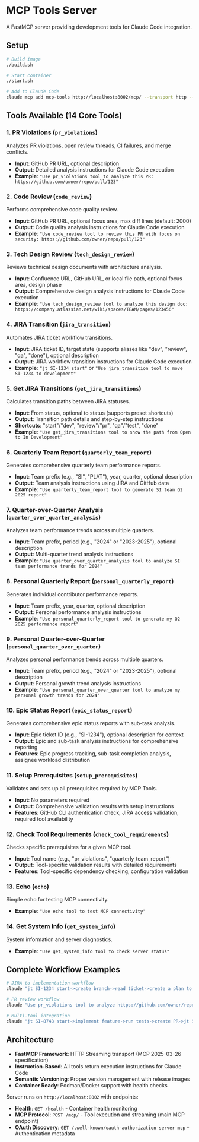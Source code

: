 # MCP Tools Server

A FastMCP server providing development tools for Claude Code integration.

## Setup

```bash
# Build image
./build.sh

# Start container  
./start.sh

# Add to Claude Code
claude mcp add mcp-tools http://localhost:8002/mcp/ --transport http --scope user
```

## Tools Available (14 Core Tools)

### 1. PR Violations (`pr_violations`)
Analyzes PR violations, open review threads, CI failures, and merge conflicts.

- **Input**: GitHub PR URL, optional description
- **Output**: Detailed analysis instructions for Claude Code execution
- **Example**: `"Use pr_violations tool to analyze this PR: https://github.com/owner/repo/pull/123"`

### 2. Code Review (`code_review`)
Performs comprehensive code quality review.

- **Input**: GitHub PR URL, optional focus area, max diff lines (default: 2000)
- **Output**: Code quality analysis instructions for Claude Code execution
- **Example**: `"Use code_review tool to review this PR with focus on security: https://github.com/owner/repo/pull/123"`

### 3. Tech Design Review (`tech_design_review`)
Reviews technical design documents with architecture analysis.

- **Input**: Confluence URL, GitHub URL, or local file path, optional focus area, design phase
- **Output**: Comprehensive design analysis instructions for Claude Code execution
- **Example**: `"Use tech_design_review tool to analyze this design doc: https://company.atlassian.net/wiki/spaces/TEAM/pages/123456"`

### 4. JIRA Transition (`jira_transition`)
Automates JIRA ticket workflow transitions.

- **Input**: JIRA ticket ID, target state (supports aliases like "dev", "review", "qa", "done"), optional description
- **Output**: JIRA workflow transition instructions for Claude Code execution
- **Example**: `"jt SI-1234 start"` or `"Use jira_transition tool to move SI-1234 to development"`

### 5. Get JIRA Transitions (`get_jira_transitions`)
Calculates transition paths between JIRA statuses.

- **Input**: From status, optional to status (supports preset shortcuts)
- **Output**: Transition path details and step-by-step instructions
- **Shortcuts**: "start"/"dev", "review"/"pr", "qa"/"test", "done"
- **Example**: `"Use get_jira_transitions tool to show the path from Open to In Development"`

### 6. Quarterly Team Report (`quarterly_team_report`)
Generates comprehensive quarterly team performance reports.

- **Input**: Team prefix (e.g., "SI", "PLAT"), year, quarter, optional description
- **Output**: Team analysis instructions using JIRA and GitHub data
- **Example**: `"Use quarterly_team_report tool to generate SI team Q2 2025 report"`

### 7. Quarter-over-Quarter Analysis (`quarter_over_quarter_analysis`)
Analyzes team performance trends across multiple quarters.

- **Input**: Team prefix, period (e.g., "2024" or "2023-2025"), optional description
- **Output**: Multi-quarter trend analysis instructions
- **Example**: `"Use quarter_over_quarter_analysis tool to analyze SI team performance trends for 2024"`

### 8. Personal Quarterly Report (`personal_quarterly_report`)
Generates individual contributor performance reports.

- **Input**: Team prefix, year, quarter, optional description
- **Output**: Personal performance analysis instructions
- **Example**: `"Use personal_quarterly_report tool to generate my Q2 2025 performance report"`

### 9. Personal Quarter-over-Quarter (`personal_quarter_over_quarter`)
Analyzes personal performance trends across multiple quarters.

- **Input**: Team prefix, period (e.g., "2024" or "2023-2025"), optional description
- **Output**: Personal growth trend analysis instructions
- **Example**: `"Use personal_quarter_over_quarter tool to analyze my personal growth trends for 2024"`

### 10. Epic Status Report (`epic_status_report`)
Generates comprehensive epic status reports with sub-task analysis.

- **Input**: Epic ticket ID (e.g., "SI-1234"), optional description for context
- **Output**: Epic and sub-task analysis instructions for comprehensive reporting
- **Features**: Epic progress tracking, sub-task completion analysis, assignee workload distribution

### 11. Setup Prerequisites (`setup_prerequisites`)
Validates and sets up all prerequisites required by MCP Tools.

- **Input**: No parameters required
- **Output**: Comprehensive validation results with setup instructions
- **Features**: GitHub CLI authentication check, JIRA access validation, required tool availability

### 12. Check Tool Requirements (`check_tool_requirements`)
Checks specific prerequisites for a given MCP tool.

- **Input**: Tool name (e.g., "pr_violations", "quarterly_team_report")
- **Output**: Tool-specific validation results with detailed requirements
- **Features**: Tool-specific dependency checking, configuration validation

### 13. Echo (`echo`)
Simple echo for testing MCP connectivity.

- **Example**: `"Use echo tool to test MCP connectivity"`

### 14. Get System Info (`get_system_info`)
System information and server diagnostics.

- **Example**: `"Use get_system_info tool to check server status"`

## Complete Workflow Examples

```bash
# JIRA to implementation workflow
claude "jt SI-1234 start->create branch->read ticket->create a plan to implement ticket spec"

# PR review workflow  
claude "Use pr_violations tool to analyze https://github.com/owner/repo/pull/123->create todo list->fix violations"

# Multi-tool integration
claude "jt SI-8748 start->implement feature->run tests->create PR->jt SI-8748 review->merge->jt SI-8748 done"
```

## Architecture

- **FastMCP Framework**: HTTP Streaming transport (MCP 2025-03-26 specification)
- **Instruction-Based**: All tools return execution instructions for Claude Code
- **Semantic Versioning**: Proper version management with release images
- **Container Ready**: Podman/Docker support with health checks

Server runs on `http://localhost:8002` with endpoints:
- **Health**: `GET /health` - Container health monitoring
- **MCP Protocol**: `POST /mcp/` - Tool execution and streaming (main MCP endpoint)
- **OAuth Discovery**: `GET /.well-known/oauth-authorization-server-mcp` - Authentication metadata
